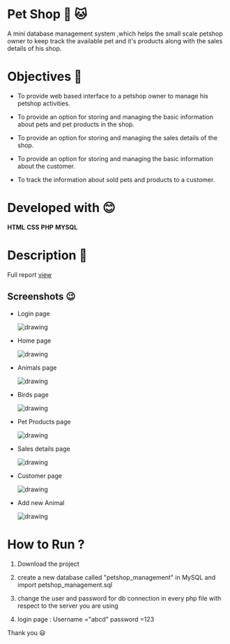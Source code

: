 # **Pet Shop** :dog: :cat: 
A mini database management system ,which helps the small scale petshop owner to keep track the available pet and it's products along with the sales details of his shop.

# Objectives :muscle:
* To provide web based interface to a petshop owner to manage his petshop activities.

* To provide an option for storing and managing the basic information about pets and pet products in the shop.

* To provide an option for storing and managing the sales details of the shop.

* To provide an option for storing and managing the basic information about the customer.

* To track the information about sold pets and products to a customer.

# Developed with :blush:

 **HTML**  **CSS**   **PHP**   **MYSQL**

# Description :pencil:

Full report <a href="./report/Full report.pdf">view </a>

## Screenshots :wink:
* Login page

   <img src="./report/login.PNG" alt="drawing" width="auto"/>

* Home page
  
  <img src="./report/home.PNG" alt="drawing" width="auto"/>

* Animals page
   
   <img src="./report/animals.PNG" alt="drawing" width="auto"/>

* Birds page

  <img src="./report/birds.PNG" alt="drawing" width="auto"/>

* Pet Products page

  <img src="./report/products.PNG" alt="drawing" width="auto"/>

* Sales details page 

  <img src="./report/sales.PNG" alt="drawing" width="auto"/>

* Customer page

  <img src="./report/customer.PNG" alt="drawing" width="auto"/>

* Add new Animal
  
  <img src="./report/addanimals.PNG" alt="drawing" width="auto"/>


# How to Run ?
 
 1. Download the project

 2. create a new database called "petshop_management" in    MySQL and import petshop_management.sql 

 3. change the user and password for db connection  in every php file with respect to the server you are using

 4. login page : Username ="abcd" 
                 password =123
    
     
Thank you  :smiley:   
